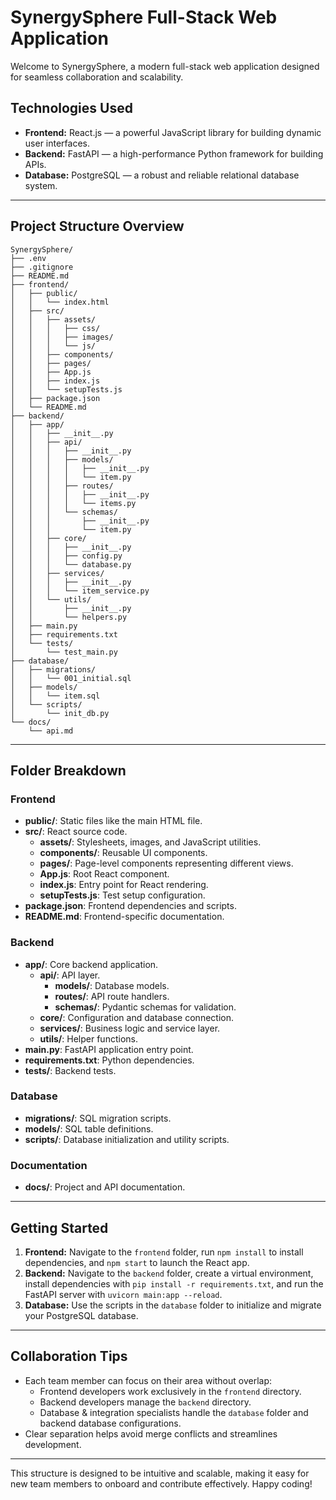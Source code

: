 # SynergySphere Full-Stack Web Application

Welcome to SynergySphere, a modern full-stack web application designed for seamless collaboration and scalability.

## Technologies Used

- **Frontend:** React.js — a powerful JavaScript library for building dynamic user interfaces.
- **Backend:** FastAPI — a high-performance Python framework for building APIs.
- **Database:** PostgreSQL — a robust and reliable relational database system.

---

## Project Structure Overview

```
SynergySphere/
├── .env
├── .gitignore
├── README.md
├── frontend/
│   ├── public/
│   │   └── index.html
│   ├── src/
│   │   ├── assets/
│   │   │   ├── css/
│   │   │   ├── images/
│   │   │   └── js/
│   │   ├── components/
│   │   ├── pages/
│   │   ├── App.js
│   │   ├── index.js
│   │   └── setupTests.js
│   ├── package.json
│   └── README.md
├── backend/
│   ├── app/
│   │   ├── __init__.py
│   │   ├── api/
│   │   │   ├── __init__.py
│   │   │   ├── models/
│   │   │   │   ├── __init__.py
│   │   │   │   └── item.py
│   │   │   ├── routes/
│   │   │   │   ├── __init__.py
│   │   │   │   └── items.py
│   │   │   └── schemas/
│   │   │       ├── __init__.py
│   │   │       └── item.py
│   │   ├── core/
│   │   │   ├── __init__.py
│   │   │   ├── config.py
│   │   │   └── database.py
│   │   ├── services/
│   │   │   ├── __init__.py
│   │   │   └── item_service.py
│   │   └── utils/
│   │       ├── __init__.py
│   │       └── helpers.py
│   ├── main.py
│   ├── requirements.txt
│   └── tests/
│       └── test_main.py
├── database/
│   ├── migrations/
│   │   └── 001_initial.sql
│   ├── models/
│   │   └── item.sql
│   └── scripts/
│       └── init_db.py
└── docs/
    └── api.md
```

---

## Folder Breakdown

### Frontend

- **public/**: Static files like the main HTML file.
- **src/**: React source code.
  - **assets/**: Stylesheets, images, and JavaScript utilities.
  - **components/**: Reusable UI components.
  - **pages/**: Page-level components representing different views.
  - **App.js**: Root React component.
  - **index.js**: Entry point for React rendering.
  - **setupTests.js**: Test setup configuration.
- **package.json**: Frontend dependencies and scripts.
- **README.md**: Frontend-specific documentation.

### Backend

- **app/**: Core backend application.
  - **api/**: API layer.
    - **models/**: Database models.
    - **routes/**: API route handlers.
    - **schemas/**: Pydantic schemas for validation.
  - **core/**: Configuration and database connection.
  - **services/**: Business logic and service layer.
  - **utils/**: Helper functions.
- **main.py**: FastAPI application entry point.
- **requirements.txt**: Python dependencies.
- **tests/**: Backend tests.

### Database

- **migrations/**: SQL migration scripts.
- **models/**: SQL table definitions.
- **scripts/**: Database initialization and utility scripts.

### Documentation

- **docs/**: Project and API documentation.

---

## Getting Started

1. **Frontend:** Navigate to the `frontend` folder, run `npm install` to install dependencies, and `npm start` to launch the React app.
2. **Backend:** Navigate to the `backend` folder, create a virtual environment, install dependencies with `pip install -r requirements.txt`, and run the FastAPI server with `uvicorn main:app --reload`.
3. **Database:** Use the scripts in the `database` folder to initialize and migrate your PostgreSQL database.

---

## Collaboration Tips

- Each team member can focus on their area without overlap:
  - Frontend developers work exclusively in the `frontend` directory.
  - Backend developers manage the `backend` directory.
  - Database & integration specialists handle the `database` folder and backend database configurations.
- Clear separation helps avoid merge conflicts and streamlines development.

---

This structure is designed to be intuitive and scalable, making it easy for new team members to onboard and contribute effectively. Happy coding!
